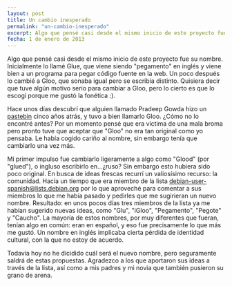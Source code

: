```yaml
---
layout: post
title: ﻿Un cambio inesperado
permalink: "un-cambio-inesperado"
excerpt: Algo que pensé casi desde el mismo inicio de este proyecto fue su nombre. Inicialmente lo llamé Glue, que viene siendo "pegamento" en inglés y viene bien a un programa para pegar código fuente en la web. Un poco después...
fecha: 1 de enero de 2013
---
```

Algo que pensé casi desde el mismo inicio de este proyecto fue su nombre. Inicialmente lo llamé Glue, que viene siendo "pegamento" en inglés y viene bien a un programa para pegar código fuente en la web. Un poco después lo cambié a Gloo, que sonaba igual pero se escribía distinto. Quisiera decir que tuve algún motivo serio para cambiar a Gloo, pero lo cierto es que lo escogí porque me gustó la fonética :).

Hace unos días descubrí que alguien llamado Pradeep Gowda hizo un [pastebin](http://li79-15.members.linode.com/product/btbytes-gloo) cinco años atrás, y tuvo a bien llamarlo Gloo. ¿Cómo no lo encontré antes? Por un momento pensé que era víctima de una mala broma pero pronto tuve que aceptar que "Gloo" no era tan original como yo pensaba. Le había cogido cariño al nombre, sin embargo tenía que cambiarlo una vez más.

Mi primer impulso fue cambiarlo ligeramente a algo como "Glood" (por "glued"), o ingluso escribirlo en...¿ruso? Sin embargo esto hubiera sido poco original. En busca de ideas frescas recurrí un valiosísimo recurso: la comunidad. Hacía un tiempo que era miembro de la lista debian-user-spanish@lists.debian.org por lo que aproveché para comentar a sus miembros lo que me había pasado y pedirles que me sugirieran un nuevo nombre. Resultado: en unos pocos días tres miembros de la lista ya me habían sugerido nuevas ideas, como "Glu",  "iGloo", "Pegamento", "Pegote" y "Caucho". La mayoría de estos nombres, por muy diferentes que fueran, tenían algo en común: eran en español, y eso fue precisamente lo que más me gustó. Un nombre en inglés implicaba cierta pérdida de identidad cultural, con la que no estoy de acuerdo.

Todavía hoy no he dicidido cuál será el nuevo nombre, pero seguramente saldrá de estas propuestas. Agradezco a los que aportaron sus ideas a través de la lista, así como a mis padres y mi novia que también pusieron su grano de arena.
